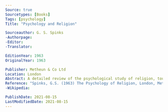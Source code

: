 ```yaml
---
Source: true
Sourcetypes: [Books]
Tags: [psychology]
Title: "Psychology and Religion"

Sourceauthor: G. S. Spinks
-Authorpage:
-Editor:
-Translator:

EditionYear: 1963
OriginalYear: 1963

Publisher: Metheun & Co Ltd
Location: London
Abstract: A detailed review of the psychological study of religion, touching on the theories of Freud and Jung, and exploring the psychology of prayer, worship, and mystical experiences.
Reference: "Spinks, G.S. (1963) The Psychology of Religion, London, Methuen & Co Ltd."
-Wikipedia:

PublishDate: 2021-08-15
LastModifiedDate: 2021-08-15
---
```


